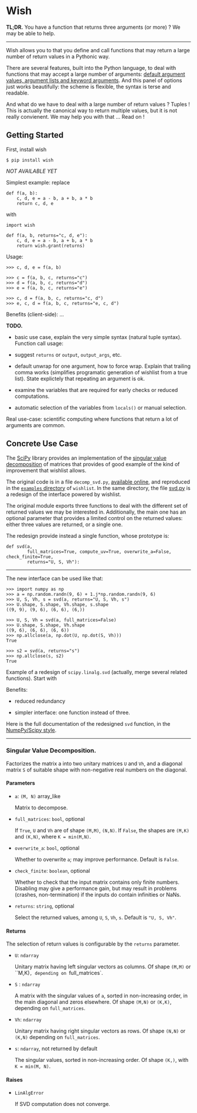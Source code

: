 
Wish
================================================================================

**TL;DR.** You have a function that returns three arguments (or more) ?
We may be able to help.

-----

Wish allows you to that you define and call functions that may
return a large number of return values in a Pythonic way.

There are several features, built into the Python language, to deal with
functions that may accept a large number of arguments: [default argument values, 
argument lists and keyword arguments][arguments]. And this panel of options
just works beautifully: the scheme is flexible, the syntax is terse and readable.

[arguments]: https://docs.python.org/2/tutorial/controlflow.html#more-on-defining-functions

And what do we have to deal with a large number of return values ? Tuples !
This is actually the canonical way to return multiple values, but it is not
really convienent. We may help you with that ... Read on !


Getting Started
--------------------------------------------------------------------------------

First, install wish

    $ pip install wish

*NOT AVAILABLE YET*

Simplest example: replace

  
    def f(a, b):
        c, d, e = a - b, a + b, a * b
        return c, d, e

with

    import wish

    def f(a, b, returns="c, d, e"):
        c, d, e = a - b, a + b, a * b
        return wish.grant(returns)


Usage:

    >>> c, d, e = f(a, b) 

    >>> c = f(a, b, c, returns="c")
    >>> d = f(a, b, c, returns="d")
    >>> e = f(a, b, c, returns="e")

    >>> c, d = f(a, b, c, returns="c, d")
    >>> e, c, d = f(a, b, c, returns="e, c, d")    

Benefits (client-side): ...


**TODO.**

  - basic use case, explain the very simple syntax (natural tuple syntax).
    Function call usage:

  - suggest `returns` or `output`, `output_args`, etc.

  - default unwrap for one argument, how to force wrap. Explain that trailing
    comma works (simplifies programatic generation of wishlist from a true 
    list). State explictely that repeating an argument is ok.

  - examine the variables that are required for early checks or 
    reduced computations.

  - automatic selection of the variables from `locals()` or
    manual selection.


Real use-case: scientific computing where functions that return a lot of
arguments are common.

Concrete Use Case
--------------------------------------------------------------------------------

The [SciPy](http://www.scipy.org/) library provides an implementation of 
the [singular value decomposition][svd] of matrices that provides of good
example of the kind of improvement that wishlist allows. 

The original code is in a file `decomp_svd.py`, [available online][decomp_svd.py], 
and reproduced in the [`examples` directory][examples] of `wishlist`. In the
same directory, the file [svd.py] is a redesign of the interface powered by
wishlist.

[svd]: http://en.wikipedia.org/wiki/Singular_value_decomposition
[decomp_svd.py]: https://github.com/scipy/scipy/blob/master/scipy/linalg/decomp_svd.py
[examples]: https://github.com/boisgera/wishlist/tree/master/examples
[svd.py]: https://github.com/boisgera/wishlist/tree/master/examples/svd.py

The original module exports three functions to deal with the different set of
returned values we may be interested in. Additionally, the main one has an 
optional parameter that provides a limited control on the returned values:
either three values are returned, or a single one.

The redesign provide instead a single function, whose prototype is:

    def svd(a, 
            full_matrices=True, compute_uv=True, overwrite_a=False, check_finite=True,
            returns="U, S, Vh"):


-----

The new interface can be used like that:

    >>> import numpy as np
    >>> a = np.random.randn(9, 6) + 1.j*np.random.randn(9, 6)
    >>> U, S, Vh, s = svd(a, returns="U, S, Vh, s")
    >>> U.shape, S.shape, Vh.shape, s.shape
    ((9, 9), (9, 6), (6, 6), (6,))

    >>> U, S, Vh = svd(a, full_matrices=False)
    >>> U.shape, S.shape, Vh.shape
    ((9, 6), (6, 6), (6, 6))
    >>> np.allclose(a, np.dot(U, np.dot(S, Vh)))
    True

    >>> s2 = svd(a, returns="s")
    >>> np.allclose(s, s2)
    True




Example of a redesign of `scipy.linalg.svd` (actually, merge several
related functions). Start with 

Benefits:


  - reduced redundancy

  - simpler interface: one function instead of three.




Here is the full documentation of the redesigned `svd` function, 
in the [NumpPy/Scipy style][numpy-doc].

[numpy-doc]: https://github.com/numpy/numpy/blob/master/doc/HOWTO_DOCUMENT.rst.txt

-----

### Singular Value Decomposition.

Factorizes the matrix a into two unitary matrices `U` and `Vh`, and
a diagonal matrix `S` of suitable shape with non-negative real 
numbers on the diagonal.
    

#### Parameters

  - `a`: `(M, N)` array_like

    Matrix to decompose.

  - `full_matrices`: `bool`, optional
    
    If `True`, `U` and `Vh` are of shape `(M,M)`, `(N,N)`.
    If `False`, the shapes are `(M,K)` and `(K,N)`, where `K = min(M,N)`.

  - `overwrite_a`: `bool`, optional
      
     Whether to overwrite `a`; may improve performance.
     Default is `False`.

  - `check_finite`: `boolean`, optional
    
    Whether to check that the input matrix contains only finite numbers.
    Disabling may give a performance gain, but may result in problems
    (crashes, non-termination) if the inputs do contain infinities or NaNs.

  - `returns`: `string`, optional 
     
    Select the returned values, among `U`, `S`, `Vh`, `s`.
    Default is `"U, S, Vh"`.

#### Returns

The selection of return values is configurable by the `returns` parameter.

  - `U`: `ndarray`

    Unitary matrix having left singular vectors as columns.
    Of shape `(M,M)` or ``M,K)`, depending on `full_matrices`.

  - `S` : `ndarray`

    A matrix with the singular values of `a`, sorted in non-increasing
    order, in the main diagonal and zeros elsewhere.
    Of shape `(M,N)` or `(K,K)`, depending on `full_matrices`.

  - `Vh`: `ndarray`
     
    Unitary matrix having right singular vectors as rows.
    Of shape `(N,N)` or `(K,N)` depending on `full_matrices`.
    
  - `s`: `ndarray`, not returned by default
            
    The singular values, sorted in non-increasing order.
    Of shape `(K,)`, with `K = min(M, N)`.

#### Raises

  - `LinAlgError`

    If SVD computation does not converge.

